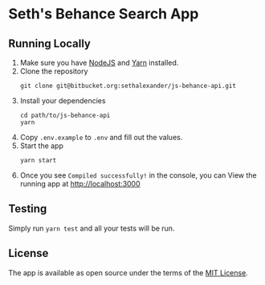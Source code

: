 # Seth's Behance Search App #

## Running Locally ##

1.  Make sure you have [NodeJS](https://nodejs.org/) and [Yarn](https://yarnpkg.com) installed.  
2.  Clone the repository
    ```shell
    git clone git@bitbucket.org:sethalexander/js-behance-api.git
    ```
3.  Install your dependencies  
    ```shell
    cd path/to/js-behance-api
    yarn
    ```
4.  Copy `.env.example` to `.env` and fill out the values.  
5.  Start the app  
    ```shell
    yarn start
    ```
6.  Once you see `Compiled successfully!` in the console, you can View the running app at [http://localhost:3000](http://localhost:3000)

## Testing ##

Simply run `yarn test` and all your tests will be run.

## License ##

The app is available as open source under the terms of the [MIT License](https://bitbucket.org/sethalexander/js-behance-api/src/66c730d7cef6227773c554ea21d9ecd526d868ba/LICENSE?at=master&fileviewer=file-view-default).